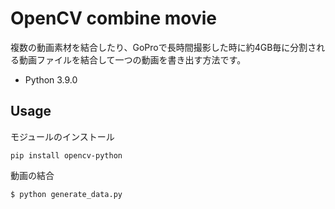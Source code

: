 # OpenCV combine movie
複数の動画素材を結合したり、GoProで長時間撮影した時に約4GB毎に分割される動画ファイルを結合して一つの動画を書き出す方法です。

- Python 3.9.0

## Usage

モジュールのインストール

    pip install opencv-python

動画の結合

    $ python generate_data.py